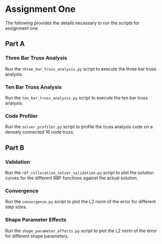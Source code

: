# Assignment One
The following provides the details necessary to run the scripts for assignment one.

## Part A

### Three Bar Truss Analysis
Run the `three_bar_truss_analysis.py` script to execute the three bar truss analysis.

### Ten Bar Truss Analysis
Run the `ten_bar_truss_analysis.py` script to execute the ten bar truss analysis.

### Code Profiler
Run the `solver_profiler.py` script to profile the truss analysis code on a densely connected 16 node truss.

## Part B

### Validation
Run the `rbf_collocation_solver_validation.py` script to plot the solution curves for the different RBF functions against the actual solution.

### Convergence
Run the `convergence.py` script to plot the L2 norm of the error for different step sizes.

### Shape Parameter Effects
Run the `shape_parameter_effects.py` script to plot the L2 norm of the error for different shape parameters.
